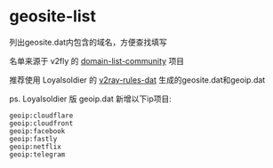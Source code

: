 # geosite-list
列出geosite.dat内包含的域名，方便查找填写

名单来源于 v2fly 的 [domain-list-community](https://github.com/v2fly/domain-list-community) 项目

推荐使用 Loyalsoldier 的 [v2ray-rules-dat](https://github.com/Loyalsoldier/v2ray-rules-dat) 生成的geosite.dat和geoip.dat

ps. Loyalsoldier 版 geoip.dat 新增以下ip项目:

    geoip:cloudflare
    geoip:cloudfront
    geoip:facebook
    geoip:fastly
    geoip:netflix
    geoip:telegram
